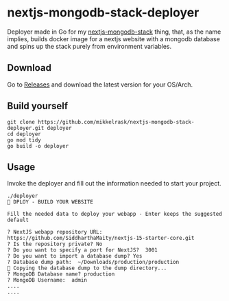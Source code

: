 # nextjs-mongodb-stack-deployer
Deployer made in Go for my [nextjs-mongodb-stack](/mikkelrask/nextjs-mongodb-stack) thing, that, as the name implies, builds docker image for a nextjs website with a mongodb database and spins up the stack purely from environment variables.

## Download
Go to [Releases](https://github.com/mikkelrask/nextjs-mongodb-stack-deployer/releases) and download the latest version for your OS/Arch.

## Build yourself
```
git clone https://github.com/mikkelrask/nextjs-mongodb-stack-deployer.git deployer
cd deployer
go mod tidy
go build -o deployer
```

## Usage
Invoke the deployer and fill out the information needed to start your project.
```
./deployer
🚀 DPLOY - BUILD YOUR WEBSITE

Fill the needed data to deploy your webapp - Enter keeps the suggested default

? NextJS webapp repository URL: https://github.com/SiddharthaMaity/nextjs-15-starter-core.git
? Is the repository private? No
? Do you want to specify a port for NextJS?  3001
? Do you want to import a database dump? Yes
? Database dump path:  ~/Downloads/production/production
📁 Copying the database dump to the dump directory...
? MongoDB Database name? production
? MongoDB Username:  admin
....
....
```
